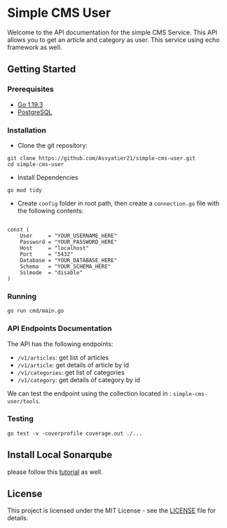 # Simple CMS User

Welcome to the API documentation for the simple CMS Service. This API allows you to get an article and category as user. This service using echo framework as well.

## Getting Started

### Prerequisites

- [Go 1.19.3](https://go.dev/dl/)
- [PostgreSQL](https://www.postgresql.org/download/)

### Installation

- Clone the git repository:

```
git clone https://github.com/Assyatier21/simple-cms-user.git
cd simple-cms-user
```

- Install Dependencies

```
go mod tidy
```

- Create `config` folder in root path, then create a `connection.go` file with the following contents:

```package config

const (
	User     = "YOUR_USERNAME_HERE"
	Password = "YOUR_PASSWORD_HERE"
	Host     = "localhost"
	Port     = "5432"
	Database = "YOUR_DATABASE_HERE"
	Schema   = "YOUR_SCHEMA_HERE"
	Sslmode  = "disable"
)
```

### Running

```
go run cmd/main.go
```

### API Endpoints Documentation

The API has the following endpoints:

- `/v1/articles`: get list of articles
- `/v1/article`: get details of article by id
- `/v1/categories`: get list of categories
- `/v1/category`: get details of category by id

We can test the endpoint using the collection located in : `simple-cms-user/tools`.

### Testing

```
go test -v -coverprofile coverage.out ./...
```

## Install Local Sonarqube

please follow this [tutorial](https://techblost.com/how-to-setup-sonarqube-locally-on-mac/) as well.

## License

This project is licensed under the MIT License - see the [LICENSE](https://github.com/Assyatier21/simple-cms-user/blob/master/LICENSE) file for details.
